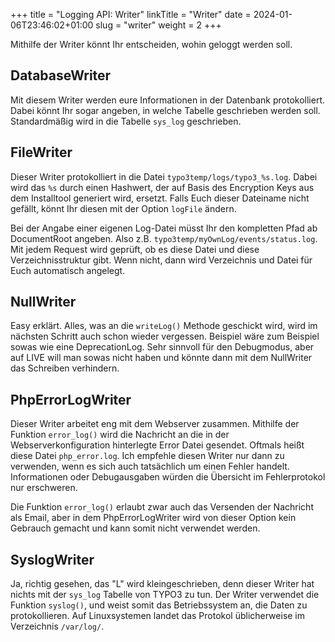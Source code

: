 +++
title = "Logging API: Writer"
linkTitle = "Writer"
date = 2024-01-06T23:46:02+01:00
slug = "writer"
weight = 2
+++

Mithilfe der Writer könnt Ihr entscheiden, wohin geloggt werden soll.

## DatabaseWriter

Mit diesem Writer werden eure Informationen in der Datenbank protokolliert. Dabei könnt Ihr
sogar angeben, in welche Tabelle geschrieben werden soll. Standardmäßig wird in die Tabelle
`sys_log` geschrieben.

## FileWriter

Dieser Writer protokolliert in die Datei `typo3temp/logs/typo3_%s.log`. Dabei wird das `%s`
durch einen Hashwert, der auf Basis des Encryption Keys aus dem Installtool generiert 
wird, ersetzt. Falls Euch dieser Dateiname nicht gefällt, könnt Ihr diesen mit der Option
`logFile` ändern.

Bei der Angabe einer eigenen Log-Datei müsst Ihr den kompletten Pfad ab DocumentRoot
angeben. Also z.B. `typo3temp/myOwnLog/events/status.log`. Mit jedem Request wird geprüft,
ob es diese Datei und diese Verzeichnisstruktur gibt. Wenn nicht, dann wird Verzeichnis und
Datei für Euch automatisch angelegt.

## NullWriter

Easy erklärt. Alles, was an die `writeLog()` Methode geschickt wird, wird im nächsten Schritt
auch schon wieder vergessen. Beispiel wäre zum Beispiel sowas wie eine DeprecationLog. Sehr
sinnvoll für den Debugmodus, aber auf LIVE will man sowas nicht haben und könnte dann mit
dem NullWriter das Schreiben verhindern.

## PhpErrorLogWriter

Dieser Writer arbeitet eng mit dem Webserver zusammen. Mithilfe der Funktion `error_log()`
wird die Nachricht an die in der Webserverkonfiguration hinterlegte Error Datei gesendet.
Oftmals heißt diese Datei `php_error.log`. Ich empfehle diesen Writer nur dann zu verwenden,
wenn es sich auch tatsächlich um einen Fehler handelt. Informationen oder Debugausgaben 
würden die Übersicht im Fehlerprotokol nur erschweren.

Die Funktion `error_log()` erlaubt zwar auch das Versenden der Nachricht als Email, aber in
dem PhpErrorLogWriter wird von dieser Option kein Gebrauch gemacht und kann somit nicht
verwendet werden.

## SyslogWriter

Ja, richtig gesehen, das "L" wird kleingeschrieben, denn dieser Writer hat nichts mit der
`sys_log` Tabelle von TYPO3 zu tun. Der Writer verwendet die Funktion `syslog()`, und weist
somit das Betriebssystem an, die Daten zu protokollieren. Auf Linuxsystemen landet das
Protokol üblicherweise im Verzeichnis `/var/log/`.
